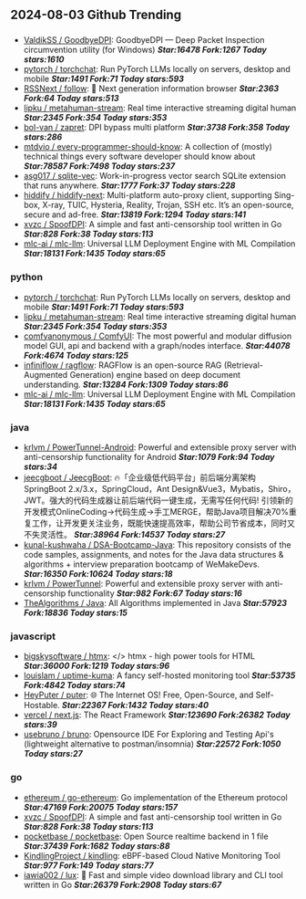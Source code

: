 ## 2024-08-03 Github Trending

### 
* [ValdikSS / GoodbyeDPI](https://github.com/ValdikSS/GoodbyeDPI): GoodbyeDPI — Deep Packet Inspection circumvention utility (for Windows) ***Star:16478 Fork:1267 Today stars:1610***
* [pytorch / torchchat](https://github.com/pytorch/torchchat): Run PyTorch LLMs locally on servers, desktop and mobile ***Star:1491 Fork:71 Today stars:593***
* [RSSNext / follow](https://github.com/RSSNext/follow): 🧡 Next generation information browser ***Star:2363 Fork:64 Today stars:513***
* [lipku / metahuman-stream](https://github.com/lipku/metahuman-stream): Real time interactive streaming digital human ***Star:2345 Fork:354 Today stars:353***
* [bol-van / zapret](https://github.com/bol-van/zapret): DPI bypass multi platform ***Star:3738 Fork:358 Today stars:286***
* [mtdvio / every-programmer-should-know](https://github.com/mtdvio/every-programmer-should-know): A collection of (mostly) technical things every software developer should know about ***Star:78587 Fork:7498 Today stars:237***
* [asg017 / sqlite-vec](https://github.com/asg017/sqlite-vec): Work-in-progress vector search SQLite extension that runs anywhere. ***Star:1777 Fork:37 Today stars:228***
* [hiddify / hiddify-next](https://github.com/hiddify/hiddify-next): Multi-platform auto-proxy client, supporting Sing-box, X-ray, TUIC, Hysteria, Reality, Trojan, SSH etc. It’s an open-source, secure and ad-free. ***Star:13819 Fork:1294 Today stars:141***
* [xvzc / SpoofDPI](https://github.com/xvzc/SpoofDPI): A simple and fast anti-censorship tool written in Go ***Star:828 Fork:38 Today stars:113***
* [mlc-ai / mlc-llm](https://github.com/mlc-ai/mlc-llm): Universal LLM Deployment Engine with ML Compilation ***Star:18131 Fork:1435 Today stars:65***

### python
* [pytorch / torchchat](https://github.com/pytorch/torchchat): Run PyTorch LLMs locally on servers, desktop and mobile ***Star:1491 Fork:71 Today stars:593***
* [lipku / metahuman-stream](https://github.com/lipku/metahuman-stream): Real time interactive streaming digital human ***Star:2345 Fork:354 Today stars:353***
* [comfyanonymous / ComfyUI](https://github.com/comfyanonymous/ComfyUI): The most powerful and modular diffusion model GUI, api and backend with a graph/nodes interface. ***Star:44078 Fork:4674 Today stars:125***
* [infiniflow / ragflow](https://github.com/infiniflow/ragflow): RAGFlow is an open-source RAG (Retrieval-Augmented Generation) engine based on deep document understanding. ***Star:13284 Fork:1309 Today stars:86***
* [mlc-ai / mlc-llm](https://github.com/mlc-ai/mlc-llm): Universal LLM Deployment Engine with ML Compilation ***Star:18131 Fork:1435 Today stars:65***

### java
* [krlvm / PowerTunnel-Android](https://github.com/krlvm/PowerTunnel-Android): Powerful and extensible proxy server with anti-censorship functionality for Android ***Star:1079 Fork:94 Today stars:34***
* [jeecgboot / JeecgBoot](https://github.com/jeecgboot/JeecgBoot): 🔥「企业级低代码平台」前后端分离架构SpringBoot 2.x/3.x，SpringCloud，Ant Design&Vue3，Mybatis，Shiro，JWT。强大的代码生成器让前后端代码一键生成，无需写任何代码! 引领新的开发模式OnlineCoding->代码生成->手工MERGE，帮助Java项目解决70%重复工作，让开发更关注业务，既能快速提高效率，帮助公司节省成本，同时又不失灵活性。 ***Star:38964 Fork:14537 Today stars:27***
* [kunal-kushwaha / DSA-Bootcamp-Java](https://github.com/kunal-kushwaha/DSA-Bootcamp-Java): This repository consists of the code samples, assignments, and notes for the Java data structures & algorithms + interview preparation bootcamp of WeMakeDevs. ***Star:16350 Fork:10624 Today stars:18***
* [krlvm / PowerTunnel](https://github.com/krlvm/PowerTunnel): Powerful and extensible proxy server with anti-censorship functionality ***Star:982 Fork:67 Today stars:16***
* [TheAlgorithms / Java](https://github.com/TheAlgorithms/Java): All Algorithms implemented in Java ***Star:57923 Fork:18836 Today stars:15***

### javascript
* [bigskysoftware / htmx](https://github.com/bigskysoftware/htmx): </> htmx - high power tools for HTML ***Star:36000 Fork:1219 Today stars:96***
* [louislam / uptime-kuma](https://github.com/louislam/uptime-kuma): A fancy self-hosted monitoring tool ***Star:53735 Fork:4842 Today stars:74***
* [HeyPuter / puter](https://github.com/HeyPuter/puter): 🌐 The Internet OS! Free, Open-Source, and Self-Hostable. ***Star:22367 Fork:1432 Today stars:40***
* [vercel / next.js](https://github.com/vercel/next.js): The React Framework ***Star:123690 Fork:26382 Today stars:39***
* [usebruno / bruno](https://github.com/usebruno/bruno): Opensource IDE For Exploring and Testing Api's (lightweight alternative to postman/insomnia) ***Star:22572 Fork:1050 Today stars:27***

### go
* [ethereum / go-ethereum](https://github.com/ethereum/go-ethereum): Go implementation of the Ethereum protocol ***Star:47169 Fork:20075 Today stars:157***
* [xvzc / SpoofDPI](https://github.com/xvzc/SpoofDPI): A simple and fast anti-censorship tool written in Go ***Star:828 Fork:38 Today stars:113***
* [pocketbase / pocketbase](https://github.com/pocketbase/pocketbase): Open Source realtime backend in 1 file ***Star:37439 Fork:1682 Today stars:88***
* [KindlingProject / kindling](https://github.com/KindlingProject/kindling): eBPF-based Cloud Native Monitoring Tool ***Star:977 Fork:149 Today stars:77***
* [iawia002 / lux](https://github.com/iawia002/lux): 👾 Fast and simple video download library and CLI tool written in Go ***Star:26379 Fork:2908 Today stars:67***
